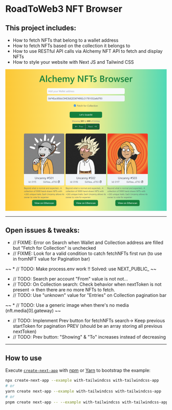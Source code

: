 # RoadToWeb3 NFT Browser

## This project includes:

* How to fetch NFTs that belong to a wallet address
* How to fetch NFTs based on the collection it belongs to
* How to use RESTful API calls via Alchemy NFT API to fetch and display NFTs
* How to style your website with Next JS and Tailwind CSS

![Screenshot](screenshot.png)

----

## Open issues & tweaks:

* // FIXME: Error on Search when Wallet and Collection address are filled but "Fetch for Collection" is unchecked
* // FIXME: Look for a valid condition to catch fetchNFTs first run (to use in fromNFT value for Pagination bar)

~~ * // TODO: Make process.env work !! Solved: use NEXT_PUBLIC_ ~~
* // TODO: Search per account "From" value is not not...
* // TODO: On Collection search: Check behavior when nextToken is not present -> then there are no more NFTs to fetch.
* // TODO: Use "unknown" value for "Entries" on Collection pagination bar

~~ * // TODO: Use a generic image when there's no media (nft.media[0].gateway) ~~
* // TODO: Implenment Prev button for fetchNFTs search-> Keep previous startToken for pagination PREV (should be an array storing all previous nextToken)
* // TODO: Prev button: "Showing" & "To" increases instead of decreasing

----

## How to use

Execute [`create-next-app`](https://github.com/vercel/next.js/tree/canary/packages/create-next-app) with [npm](https://docs.npmjs.com/cli/init) or [Yarn](https://yarnpkg.com/lang/en/docs/cli/create/) to bootstrap the example:

```bash
npx create-next-app --example with-tailwindcss with-tailwindcss-app
# or
yarn create next-app --example with-tailwindcss with-tailwindcss-app
# or
pnpm create next-app -- --example with-tailwindcss with-tailwindcss-app
```
